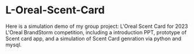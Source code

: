 # L-Oreal-Scent-Card
Here is a simulation demo of my group project: L'Oreal Scent Card for 2023 L'Oreal BrandStorm competition, including a introduction PPT, prototype of Scent card app, and a simulation of Scent Card genration via python and mysql. 


